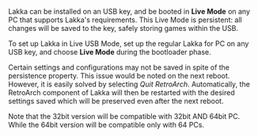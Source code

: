 Lakka can be installed on an USB key, and be booted in **Live Mode** on any PC that supports Lakka's requirements. This Live Mode is persistent: all changes will be saved to the key, safely storing games within the USB.

To set up Lakka in Live USB Mode, set up the regular Lakka for PC on any USB key, and choose **Live Mode** during the bootloader phase.

Certain settings and configurations may not be saved in spite of the persistence property. This issue would be noted on the next reboot. However, it is easily solved by selecting _Quit RetroArch_. Automatically, the RetroArch component of Lakka will then be restarted with the desired settings saved which will be preserved even after the next reboot.

Note that the 32bit version will be compatible with 32bit AND 64bit PC. While the 64bit version will be compatible only with 64 PCs.